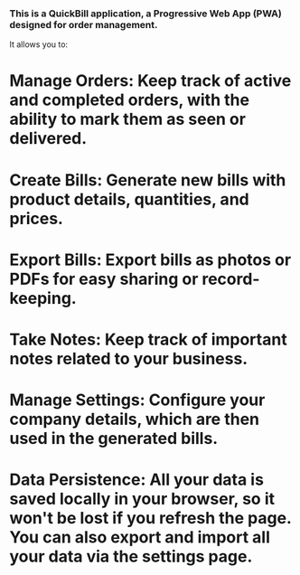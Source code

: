 ### This is a QuickBill application, a Progressive Web App (PWA) designed for order management.

It allows you to:

# Manage Orders: Keep track of active and completed orders, with the ability to mark them as seen or delivered.
# Create Bills: Generate new bills with product details, quantities, and prices.
# Export Bills: Export bills as photos or PDFs for easy sharing or record-keeping.
# Take Notes: Keep track of important notes related to your business.
# Manage Settings: Configure your company details, which are then used in the generated bills.
# Data Persistence: All your data is saved locally in your browser, so it won't be lost if you refresh the page. You can also export and import all your data via the settings page.
